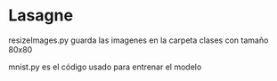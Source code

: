 # Lasagne

resizeImages.py guarda las imagenes en la carpeta clases con tamaño 80x80

mnist.py es el código usado para entrenar el modelo

